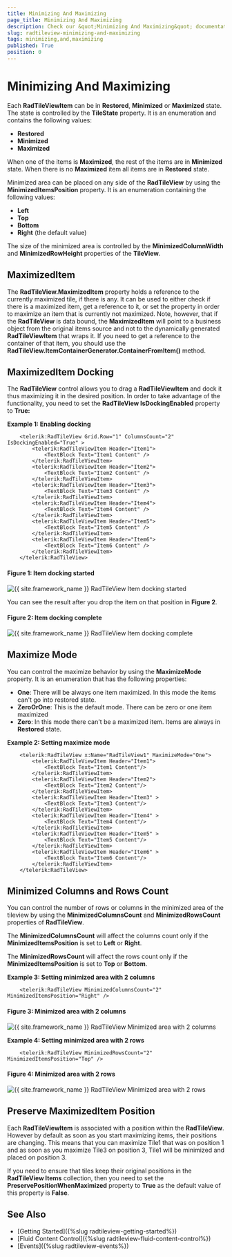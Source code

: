 ```yaml
---
title: Minimizing And Maximizing
page_title: Minimizing And Maximizing
description: Check our &quot;Minimizing And Maximizing&quot; documentation article for the RadTileView {{ site.framework_name }} control.
slug: radtileview-minimizing-and-maximizing
tags: minimizing,and,maximizing
published: True
position: 0
---
```


# Minimizing And Maximizing

Each __RadTileViewItem__ can be in __Restored__, __Minimized__ or __Maximized__ state. The state is controlled by the __TileState__ property. It is an enumeration and contains the following values:

* __Restored__
* __Minimized__
* __Maximized__

When one of the items is __Maximized__, the rest of the items are in __Minimized__ state. When there is no __Maximized__ item all items are in __Restored__ state.            

Minimized area can be placed on any side of the __RadTileView__ by using the __MinimizedItemsPosition__ property. It is an enumeration containing the following values:            

* __Left__
* __Top__
* __Bottom__
* __Right__ (the default value)

The size of the minimized area is controlled by the __MinimizedColumnWidth__ and __MinimizedRowHeight__ properties of the __TileView__.            

##  MaximizedItem

The __RadTileView.MaximizedItem__ property holds a reference to the currently maximized tile, if there is any. It can be used to either check if there is a maximized item, get a reference to it, or set the property in order to maximize an item that is currently not maximized. Note, however, that if the __RadTileView__ is data bound, the __MaximizedItem__ will point to a business object from the original items source and not to the dynamically generated __RadTileViewItem__ that wraps it. If you need to get a reference to the container of that item, you should use the __RadTileView.ItemContainerGenerator.ContainerFromItem()__ method.                

## MaximizedItem Docking

The __RadTileView__ control allows you to drag a __RadTileViewItem__ and dock it thus maximizing it in the desired position. In order to take advantage of the functionality, you need to set the __RadTileView IsDockingEnabled__ property to __True:__

__Example 1: Enabling docking__
```XAML
	<telerik:RadTileView Grid.Row="1" ColumnsCount="2" IsDockingEnabled="True" >
	    <telerik:RadTileViewItem Header="Item1">
	        <TextBlock Text="Item1 Content" />
	    </telerik:RadTileViewItem>
	    <telerik:RadTileViewItem Header="Item2">
	        <TextBlock Text="Item2 Content" />
	    </telerik:RadTileViewItem>
	    <telerik:RadTileViewItem Header="Item3">
	        <TextBlock Text="Item3 Content" />
	    </telerik:RadTileViewItem>
	    <telerik:RadTileViewItem Header="Item4">
	        <TextBlock Text="Item4 Content" />
	    </telerik:RadTileViewItem>
	    <telerik:RadTileViewItem Header="Item5">
	        <TextBlock Text="Item5 Content" />
	    </telerik:RadTileViewItem>
	    <telerik:RadTileViewItem Header="Item6">
	        <TextBlock Text="Item6 Content" />
	    </telerik:RadTileViewItem>
	</telerik:RadTileView>
```

#### __Figure 1: Item docking started__  
![{{ site.framework_name }} RadTileView Item docking started](images/radtileview_features_maximized_docking.png)

You can see the result after you drop the item on that position in __Figure 2__.

#### __Figure 2: Item docking complete__  
![{{ site.framework_name }} RadTileView Item docking complete](images/radtileview_features_maximized_docked.png)

##  Maximize Mode

You can control the maximize behavior by using the __MaximizeMode__ property. It is an enumeration that has the following properties:
* __One__: There will be always one item maximized. In this mode the items can't go into restored state.
* __ZeroOrOne__: This is the default mode. There can be zero or one item maximized
* __Zero__: In this mode there can't be a maximized item. Items are always in __Restored__ state.
                        

__Example 2: Setting maximize mode__  
```XAML
	<telerik:RadTileView x:Name="RadTileView1" MaximizeMode="One">
		<telerik:RadTileViewItem Header="Item1">
			<TextBlock Text="Item1 Content"/>
		</telerik:RadTileViewItem>
		<telerik:RadTileViewItem Header="Item2">
			<TextBlock Text="Item2 Content"/>
		</telerik:RadTileViewItem>
		<telerik:RadTileViewItem Header="Item3" >
			<TextBlock Text="Item3 Content"/>
		</telerik:RadTileViewItem>
		<telerik:RadTileViewItem Header="Item4" >
			<TextBlock Text="Item4 Content"/>
		</telerik:RadTileViewItem>
		<telerik:RadTileViewItem Header="Item5" >
			<TextBlock Text="Item5 Content"/>
		</telerik:RadTileViewItem>
		<telerik:RadTileViewItem Header="Item6" >
			<TextBlock Text="Item6 Content"/>
		</telerik:RadTileViewItem>
	</telerik:RadTileView>
```

## Minimized Columns and Rows Count

You can control the number of rows or columns in the minimized area of the tileview by using the __MinimizedColumnsCount__ and __MinimizedRowsCount__ properties of __RadTileView__. 

The __MinimizedColumnsCount__ will affect the columns count only if the __MinimizedItemsPosition__ is set to __Left__ or __Right__.

The __MinimizedRowsCount__ will affect the rows count only if the __MinimizedItemsPosition__ is set to __Top__ or __Bottom__.

__Example 3: Setting minimized area with 2 columns__  
```XAML
	<telerik:RadTileView MinimizedColumnsCount="2" MinimizedItemsPosition="Right" />
```

#### __Figure 3: Minimized area with 2 columns__
![{{ site.framework_name }} RadTileView Minimized area with 2 columns](images/radtileview-features-maximized-3.png)

__Example 4: Setting minimized area with 2 rows__  
```XAML
	<telerik:RadTileView MinimizedRowsCount="2" MinimizedItemsPosition="Top" />
```

#### __Figure 4: Minimized area with 2 rows__
![{{ site.framework_name }} RadTileView Minimized area with 2 rows](images/radtileview-features-maximized-4.png)

## Preserve MaximizedItem Position

Each __RadTileViewItem__ is associated with a position within the __RadTileView__. However by default as soon as you start maximizing items, their positions are changing. This means that you can maximize Tile1 that was on position 1 and as soon as you maximize Tile3 on position 3, Tile1 will be minimized and placed on position 3.

If you need to ensure that tiles keep their original positions in the __RadTileView Items__ collection, then you need to set the __PreservePositionWhenMaximized__ property to __True__ as the default value of this property is __False__.

## See Also
 * [Getting Started]({%slug radtileview-getting-started%})
 * [Fluid Content Control]({%slug radtileview-fluid-content-control%})
 * [Events]({%slug radtileview-events%})
